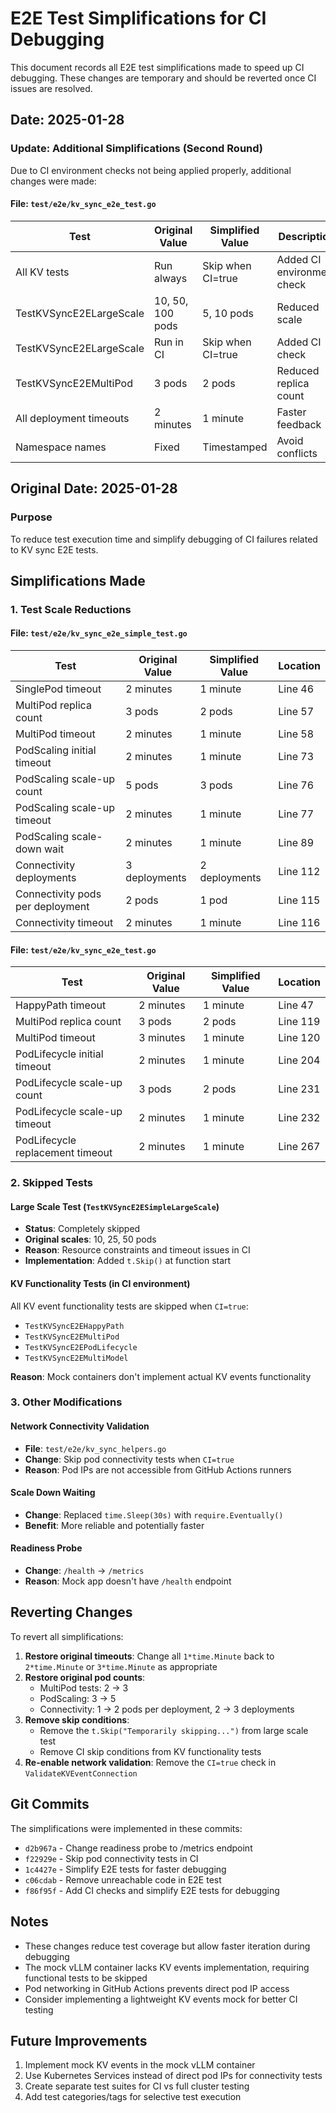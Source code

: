 # E2E Test Simplifications for CI Debugging

This document records all E2E test simplifications made to speed up CI debugging. These changes are temporary and should be reverted once CI issues are resolved.

## Date: 2025-01-28

### Update: Additional Simplifications (Second Round)

Due to CI environment checks not being applied properly, additional changes were made:

#### File: `test/e2e/kv_sync_e2e_test.go`

| Test | Original Value | Simplified Value | Description |
|------|----------------|------------------|-------------|
| All KV tests | Run always | Skip when CI=true | Added CI environment check |
| TestKVSyncE2ELargeScale | 10, 50, 100 pods | 5, 10 pods | Reduced scale |
| TestKVSyncE2ELargeScale | Run in CI | Skip when CI=true | Added CI check |
| TestKVSyncE2EMultiPod | 3 pods | 2 pods | Reduced replica count |
| All deployment timeouts | 2 minutes | 1 minute | Faster feedback |
| Namespace names | Fixed | Timestamped | Avoid conflicts |

## Original Date: 2025-01-28

### Purpose
To reduce test execution time and simplify debugging of CI failures related to KV sync E2E tests.

## Simplifications Made

### 1. **Test Scale Reductions**

#### File: `test/e2e/kv_sync_e2e_simple_test.go`

| Test | Original Value | Simplified Value | Location |
|------|----------------|------------------|----------|
| SinglePod timeout | 2 minutes | 1 minute | Line 46 |
| MultiPod replica count | 3 pods | 2 pods | Line 57 |
| MultiPod timeout | 2 minutes | 1 minute | Line 58 |
| PodScaling initial timeout | 2 minutes | 1 minute | Line 73 |
| PodScaling scale-up count | 5 pods | 3 pods | Line 76 |
| PodScaling scale-up timeout | 2 minutes | 1 minute | Line 77 |
| PodScaling scale-down wait | 2 minutes | 1 minute | Line 89 |
| Connectivity deployments | 3 deployments | 2 deployments | Line 112 |
| Connectivity pods per deployment | 2 pods | 1 pod | Line 115 |
| Connectivity timeout | 2 minutes | 1 minute | Line 116 |

#### File: `test/e2e/kv_sync_e2e_test.go`

| Test | Original Value | Simplified Value | Location |
|------|----------------|------------------|----------|
| HappyPath timeout | 2 minutes | 1 minute | Line 47 |
| MultiPod replica count | 3 pods | 2 pods | Line 119 |
| MultiPod timeout | 3 minutes | 1 minute | Line 120 |
| PodLifecycle initial timeout | 2 minutes | 1 minute | Line 204 |
| PodLifecycle scale-up count | 3 pods | 2 pods | Line 231 |
| PodLifecycle scale-up timeout | 2 minutes | 1 minute | Line 232 |
| PodLifecycle replacement timeout | 2 minutes | 1 minute | Line 267 |

### 2. **Skipped Tests**

#### Large Scale Test (`TestKVSyncE2ESimpleLargeScale`)
- **Status**: Completely skipped
- **Original scales**: 10, 25, 50 pods
- **Reason**: Resource constraints and timeout issues in CI
- **Implementation**: Added `t.Skip()` at function start

#### KV Functionality Tests (in CI environment)
All KV event functionality tests are skipped when `CI=true`:
- `TestKVSyncE2EHappyPath`
- `TestKVSyncE2EMultiPod`
- `TestKVSyncE2EPodLifecycle`
- `TestKVSyncE2EMultiModel`

**Reason**: Mock containers don't implement actual KV events functionality

### 3. **Other Modifications**

#### Network Connectivity Validation
- **File**: `test/e2e/kv_sync_helpers.go`
- **Change**: Skip pod connectivity tests when `CI=true`
- **Reason**: Pod IPs are not accessible from GitHub Actions runners

#### Scale Down Waiting
- **Change**: Replaced `time.Sleep(30s)` with `require.Eventually()`
- **Benefit**: More reliable and potentially faster

#### Readiness Probe
- **Change**: `/health` → `/metrics`
- **Reason**: Mock app doesn't have `/health` endpoint

## Reverting Changes

To revert all simplifications:

1. **Restore original timeouts**: Change all `1*time.Minute` back to `2*time.Minute` or `3*time.Minute` as appropriate
2. **Restore original pod counts**: 
   - MultiPod tests: 2 → 3
   - PodScaling: 3 → 5
   - Connectivity: 1 → 2 pods per deployment, 2 → 3 deployments
3. **Remove skip conditions**:
   - Remove the `t.Skip("Temporarily skipping...")` from large scale test
   - Remove CI skip conditions from KV functionality tests
4. **Re-enable network validation**: Remove the `CI=true` check in `ValidateKVEventConnection`

## Git Commits

The simplifications were implemented in these commits:
- `d2b967a` - Change readiness probe to /metrics endpoint
- `f22929e` - Skip pod connectivity tests in CI
- `1c4427e` - Simplify E2E tests for faster debugging
- `c06cdab` - Remove unreachable code in E2E test
- `f86f95f` - Add CI checks and simplify E2E tests for debugging

## Notes

- These changes reduce test coverage but allow faster iteration during debugging
- The mock vLLM container lacks KV events implementation, requiring functional tests to be skipped
- Pod networking in GitHub Actions prevents direct pod IP access
- Consider implementing a lightweight KV events mock for better CI testing

## Future Improvements

1. Implement mock KV events in the mock vLLM container
2. Use Kubernetes Services instead of direct pod IPs for connectivity tests
3. Create separate test suites for CI vs full cluster testing
4. Add test categories/tags for selective test execution